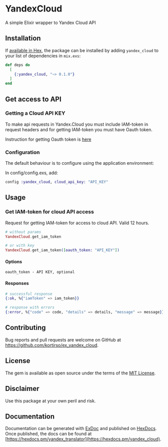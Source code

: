 # YandexCloud

A simple Elixir wrapper to Yandex Cloud API

## Installation

If [available in Hex](https://hex.pm/docs/publish), the package can be installed
by adding `yandex_cloud` to your list of dependencies in `mix.exs`:

```elixir
def deps do
  [
    {:yandex_cloud, "~> 0.1.0"}
  ]
end
```

## Get access to API

### Getting a Cloud API KEY

To make api requests in Yandex.Cloud you must include IAM-token in request headers and for getting IAM-token you must have Oauth token.

Instruction for getting Oauth token is [here](https://cloud.yandex.com/docs/iam/operations/iam-token/create)

### Configuration

The default behaviour is to configure using the application environment:

In config/config.exs, add:

```elixir
config :yandex_cloud, cloud_api_key: "API_KEY"
```

## Usage

### Get IAM-token for cloud API access

Request for getting IAM-token for access to cloud API. Valid 12 hours.

```elixir
# without params
YandexCloud.get_iam_token

# or with key
YandexCloud.get_iam_token([oauth_token: "API_KEY"])
```

#### Options

    oauth_token - API KEY, optional

#### Responses

```elixir
# successful response
{:ok, %{"iamToken" => iam_token}}

# response with errors
{:error, %{"code" => code, "details" => details, "message" => message}}
```

## Contributing

Bug reports and pull requests are welcome on GitHub at https://github.com/kortirso/ex_yandex_cloud.

## License

The gem is available as open source under the terms of the [MIT License](http://opensource.org/licenses/MIT).

## Disclaimer

Use this package at your own peril and risk.

## Documentation

Documentation can be generated with [ExDoc](https://github.com/elixir-lang/ex_doc)
and published on [HexDocs](https://hexdocs.pm). Once published, the docs can
be found at [https://hexdocs.pm/yandex_translator](https://hexdocs.pm/yandex_cloud).
